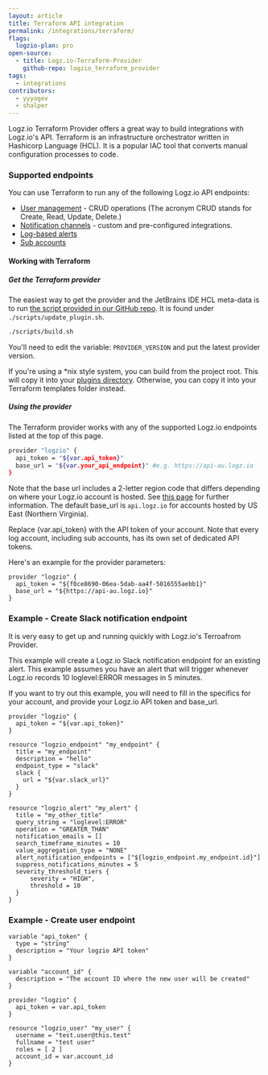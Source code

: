 ```yaml
---
layout: article
title: Terraform API integration
permalink: /integrations/terraform/
flags:
  logzio-plan: pro
open-source:
  - title: Logz.io-Terraform-Provider
    github-repo: logzio_terraform_provider
tags:
  - integrations
contributors:
  - yyyogev
  - shalper
---
```


Logz.io Terraform Provider offers a great way to build integrations with Logz.io's API. Terraform is an infrastructure orchestrator written in Hashicorp Language (HCL). It is a popular IAC tool that converts manual configuration processes to code.

### Supported endpoints

You can use Terraform to run any of the following Logz.io API endpoints:

* [User management](https://docs.logz.io/api/#tag/Manage-users) - CRUD operations (The acronym CRUD stands for Create, Read, Update, Delete.)
* [Notification channels](https://docs.logz.io/api/#tag/Manage-notification-endpoints) - custom and pre-configured integrations.
* [Log-based alerts](https://github.com/logzio/public-api/tree/master/alerts)
* [Sub accounts](https://docs.logz.io/api/#tag/Manage-sub-accounts)

#### Working with Terraform

<div class="tasklist">

##### Get the Terraform provider

The easiest way to get the provider and the JetBrains IDE HCL meta-data is to run [the script provided in our GitHub repo](https://github.com/logzio/logzio_terraform_provider/blob/master/scripts/update_plugin.sh). It is found under `./scripts/update_plugin.sh`.

```bash
./scripts/build.sh
```

You'll need to edit the variable: `PROVIDER_VERSION` and put the latest provider version.

If you're using a *nix style system, you can build from the project root. This will copy it into your [plugins directory](https://www.terraform.io/docs/configuration/providers.html#third-party-plugins).  Otherwise, you can copy it into your Terraform templates folder instead.

##### Using the provider

The Terraform provider works with any of the supported Logz.io endpoints listed at the top of this page.

```bash
provider "logzio" {
  api_token = "${var.api_token}"
  base_url = "${var.your_api_endpoint}" #e.g. https://api-au.logz.io
}
```

Note that the base url includes a 2-letter region code that differs depending on where your Logz.io account is hosted. See [this page](https://docs.logz.io/user-guide/accounts/account-region.html) for further information. The default base_url is `api.logz.io` for accounts hosted by US East (Northern Virginia).

Replace {var.api_token} with the API token of your account. Note that every log account, including sub accounts, has its own set of dedicated API tokens.

Here's an example for the provider parameters:

```
provider "logzio" {
  api_token = "${f0ce8690-06ea-5dab-aa4f-5016555aebb1}"
  base_url = "${https://api-au.logz.io}"
}
```

### Example - Create Slack notification endpoint

It is very easy to get up and running quickly with Logz.io's Terroafrom Provider.

This example will create a Logz.io Slack notification endpoint for an existing alert. This example assumes you have an alert that will trigger whenever Logz.io records 10 loglevel:ERROR messages in 5 minutes.

If you want to try out this example, you will need to fill in the specifics for your account, and provide your Logz.io API token and base_url.

```
provider "logzio" {
  api_token = "${var.api_token}"
}

resource "logzio_endpoint" "my_endpoint" {
  title = "my_endpoint"
  description = "hello"
  endpoint_type = "slack"
  slack {
    url = "${var.slack_url}"
  }
}

resource "logzio_alert" "my_alert" {
  title = "my_other_title"
  query_string = "loglevel:ERROR"
  operation = "GREATER_THAN"
  notification_emails = []
  search_timeframe_minutes = 10
  value_aggregation_type = "NONE"
  alert_notification_endpoints = ["${logzio_endpoint.my_endpoint.id}"]
  suppress_notifications_minutes = 5
  severity_threshold_tiers {
      severity = "HIGH",
      threshold = 10
  }
}
```

### Example - Create user endpoint

```
variable "api_token" {
  type = "string"
  description = "Your logzio API token"
}

variable "account_id" {
  description = "The account ID where the new user will be created"
}

provider "logzio" {
  api_token = var.api_token
}

resource "logzio_user" "my_user" {
  username = "test.user@this.test"
  fullname = "test user"
  roles = [ 2 ]
  account_id = var.account_id
}
```
